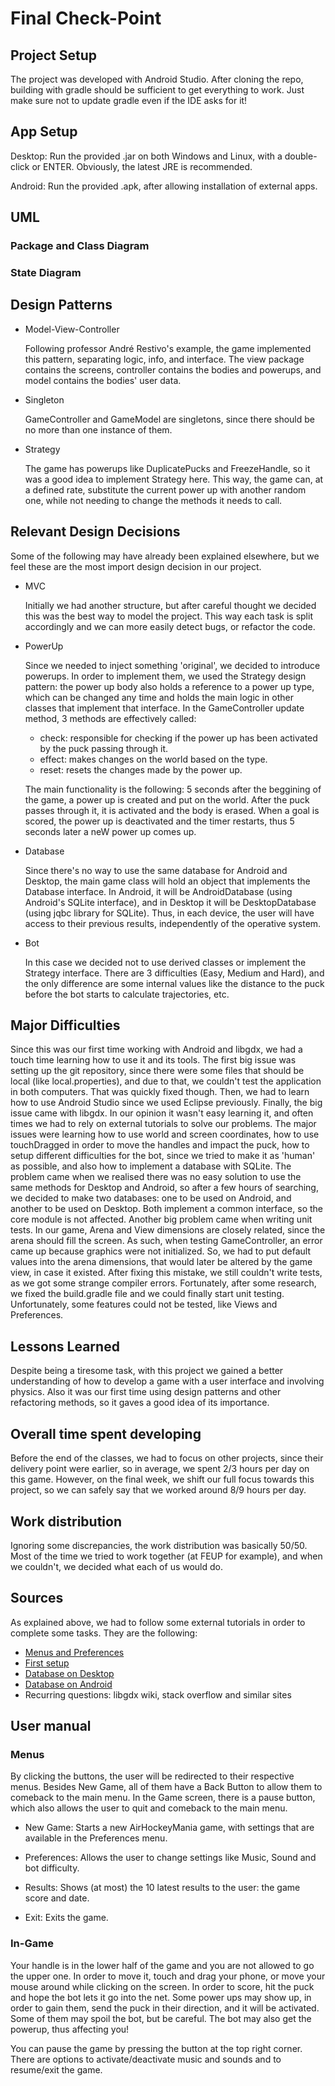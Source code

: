 # Final Check-Point

## Project Setup

The project was developed with Android Studio.
After cloning the repo, building with gradle should be sufficient to get everything to work.
Just make sure not to update gradle even if the IDE asks for it!

## App Setup

Desktop: Run the provided .jar on both Windows and Linux, with a double-click or ENTER. Obviously, the latest
JRE is recommended.

Android: Run the provided .apk, after allowing installation of external apps.

## UML

### Package and Class Diagram

### State Diagram

## Design Patterns

- Model-View-Controller

    Following professor André Restivo's example, the game implemented this pattern, separating logic, info, and interface. The view package contains the screens, controller contains the bodies and powerups, and model contains the bodies' user data.

- Singleton

    GameController and GameModel are singletons, since there should be no more than one instance of them.

- Strategy

    The game has powerups like DuplicatePucks and FreezeHandle, so it was a good idea to implement
    Strategy here. This way, the game can, at a defined rate, substitute the current power up with another random one, while not needing to change the methods it needs to call.

## Relevant Design Decisions

Some of the following may have already been explained elsewhere, but we feel these are the most
import design decision in our project.

- MVC

    Initially we had another structure, but after careful thought we decided this was the best way to model the project. This way each task is split accordingly and we can more easily detect bugs, or refactor the code.

- PowerUp

    Since we needed to inject something 'original', we decided to introduce powerups. In order to implement them, we used the Strategy design pattern: the power up body also holds a reference to a power up type, which can be changed any time and holds the main logic in other classes that implement that interface. In the GameController update method, 3 methods are effectively called:
    
    - check: responsible for checking if the power up has been activated by the puck passing through it.
    - effect: makes changes on the world based on the type.
    - reset: resets the changes made by the power up.

    The main functionality is the following: 5 seconds after the beggining of the game, a power up is created and put on the world. After the puck passes through it, it is activated and the body is erased. When a goal is scored, the power up is deactivated and the timer restarts, thus 5 seconds later a neW power up comes up.

- Database

    Since there's no way to use the same database for Android and Desktop, the main game class will hold
    an object that implements the Database interface. In Android, it will be AndroidDatabase (using Android's SQLite interface), and in Desktop it will be DesktopDatabase (using jqbc library for SQLite). Thus, in each device, the user will have access to their previous results, independently of the operative system.

- Bot

    In this case we decided not to use derived classes or implement the Strategy interface. There are 3
    difficulties (Easy, Medium and Hard), and the only difference are some internal values like the distance to the puck before the bot starts to calculate trajectories, etc.

## Major Difficulties

Since this was our first time working with Android and libgdx, we had a touch time learning
how to use it and its tools. The first big issue was setting up the git repository, since
there were some files that should be local (like local.properties), and due to that, we couldn't
test the application in both computers. That was quickly fixed though.
Then, we had to learn how to use Android Studio since we used Eclipse previously.
Finally, the big issue came with libgdx. In our opinion it wasn't easy learning it, and often times
we had to rely on external tutorials to solve our problems.
The major issues were learning how to use world and screen coordinates, how to use touchDragged
in order to move the handles and impact the puck, how to setup different difficulties for
the bot, since we tried to make it as 'human' as possible, and also how to implement a database with SQLite. The problem came when we realised there was no easy solution to use the same methods for Desktop and Android, so after a few hours of searching, we decided to make two databases: one to be used on Android, and another to be used on Desktop. Both implement a common interface, so the core module is not affected.
Another big problem came when writing unit tests. In our game, Arena and View dimensions are closely related, since the arena should fill the screen. As such, when testing GameController, an error came up because graphics were not initialized. So, we had to put default values into the arena dimensions, that would later be altered by the game view, in case it existed. After fixing this mistake, we still couldn't write tests, as we got some strange compiler errors. Fortunately, after some research, we fixed the build.gradle file and we could finally start unit testing. Unfortunately, some features could not be tested, like Views and Preferences.

## Lessons Learned

Despite being a tiresome task, with this project we gained a better understanding of how to develop
a game with a user interface and involving physics.
Also it was our first time using design patterns and other refactoring methods, so it gaves a good idea of its importance.

## Overall time spent developing

Before the end of the classes, we had to focus on other projects, since their delivery point were earlier, so in average, we spent 2/3 hours per day on this game.
However, on the final week, we shift our full focus towards this project, so we can safely say that 
we worked around 8/9 hours per day.

## Work distribution

Ignoring some discrepancies, the work distribution was basically 50/50. Most of the time we tried to
work together (at FEUP for example), and when we couldn't, we decided what each of us would do.

## Sources

As explained above, we had to follow some external tutorials in order to complete some tasks. They are the following:

- [Menus and Preferences](https://www.gamedevelopment.blog/full-libgdx-game-tutorial-project-setup/)
- [First setup](http://williammora.com/a-running-game-with-libgdx-part-1)
- [Database on Desktop](http://www.sqlitetutorial.net/sqlite-java/)
- [Database on Android](https://www.tutorialspoint.com/android/android_sqlite_database.htm)
- Recurring questions: libgdx wiki, stack overflow and similar sites

## User manual

### Menus

By clicking the buttons, the user will be redirected to their respective menus. Besides New Game, all of them have a Back Button to allow them to comeback to the main menu.
In the Game screen, there is a pause button, which also allows the user to quit and comeback to the main menu.

- New Game: Starts a new AirHockeyMania game, with settings that are available in the Preferences menu.

- Preferences: Allows the user to change settings like Music, Sound and bot difficulty.

- Results: Shows (at most) the 10 latest results to the user: the game score and date.

- Exit: Exits the game.

### In-Game

Your handle is in the lower half of the game and you are not allowed to go the upper one.
In order to move it, touch and drag your phone, or move your mouse around while clicking on the screen.
In order to score, hit the puck and hope the bot lets it go into the net.
Some power ups may show up, in order to gain them, send the puck in their direction, and it will
be activated. Some of them may spoil the bot, but be careful. The bot may also get the powerup, thus affecting you!

You can pause the game by pressing the button at the top right corner. There are options to activate/deactivate music and sounds and to resume/exit the game.
